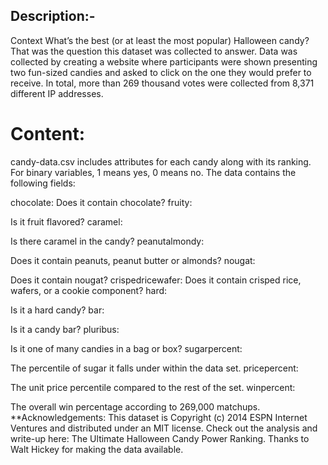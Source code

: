 


## **Description:-**
Context
What’s the best (or at least the most popular) Halloween candy? That was the question this dataset was collected to answer. Data was collected by creating a website where participants were shown presenting two fun-sized candies and asked to click on the one they would prefer to receive. In total, more than 269 thousand votes were collected from 8,371 different IP addresses.

# Content:

candy-data.csv includes attributes for each candy along with its ranking. For binary variables, 1 means yes, 0 means no. The data contains the following fields:

chocolate: Does it contain chocolate?
fruity:

Is it fruit flavored?
caramel:

Is there caramel in the candy?
peanutalmondy:

Does it contain peanuts, peanut butter or almonds?
nougat: 

Does it contain nougat?
crispedricewafer: Does it contain crisped rice, wafers, or a cookie component?
hard:

Is it a hard candy?
bar: 

Is it a candy bar?
pluribus:

Is it one of many candies in a bag or box?
sugarpercent:

The percentile of sugar it falls under within the data set.
pricepercent: 

The unit price percentile compared to the rest of the set.
winpercent: 

The overall win percentage according to 269,000 matchups.
**Acknowledgements:
This dataset is Copyright (c) 2014 ESPN Internet Ventures and distributed under an MIT license. Check out the analysis and write-up here: The Ultimate Halloween Candy Power Ranking. Thanks to Walt Hickey for making the data available.

